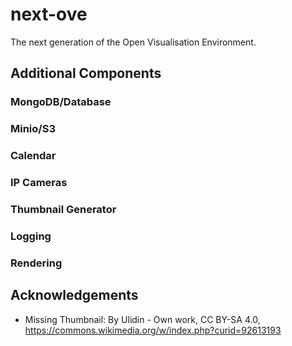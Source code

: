 # next-ove

The next generation of the Open Visualisation Environment.

## Additional Components

### MongoDB/Database

### Minio/S3

### Calendar

### IP Cameras

### Thumbnail Generator

### Logging

### Rendering

## Acknowledgements

- Missing Thumbnail: By Ulidin - Own work, CC BY-SA 4.0, https://commons.wikimedia.org/w/index.php?curid=92613193
